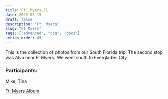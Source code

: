 ```yaml
---
title: Ft. Myers,FL
date: 2025-05-15
draft: false
description: "Ft. Myers"
slug: "Ft Myers"
tags: ["advanced", "css", "docs"]
series_order: 45
---
```


This is the collection of photos from our South Florida trip.
The second stop was Alva near Ft Myers. We went south to Everglades City


### Participants:
Mike, Tina

[Ft. Myers Album](https://photos.app.goo.gl/JUh7v59Tkk6EZUqeA)
